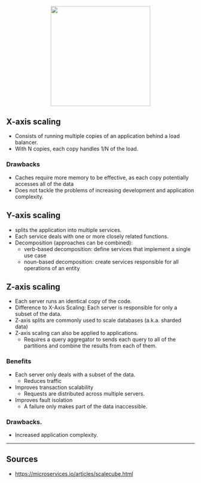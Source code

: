 <div align="center">
	<img src="https://miro.medium.com/max/732/1*0DpDxw5yaA6eFqiIk2gFkw.png" style="height: 200pt;">
</div>

## X-axis scaling

* Consists of running multiple copies of an application behind a load balancer. 
* With N copies, each copy handles 1/N of the load.

### Drawbacks 
* Caches require more memory to be effective, as each copy potentially accesses all of the data
* Does not tackle the problems of increasing development and application complexity.


## Y-axis scaling

* splits the application into multiple services. 
* Each service deals with one or more closely related functions. 
* Decomposition (approaches can be combined):
	* verb-based decomposition: define services that implement a single use case
	* noun-based decomposition: create services responsible for all operations of an entity


## Z-axis scaling

* Each server runs an identical copy of the code. 
* Difference to X-Axis Scaling: Each server is responsible for only a subset of the data.
* Z-axis splits are commonly used to scale databases (a.k.a. sharded data)
* Z-axis scaling can also be applied to applications.
	* Requires a query aggregator to sends each query to all of the partitions and combine the results from each of them.

### Benefits
- Each server only deals with a subset of the data.
	- Reduces traffic
- Improves transaction scalability
	- Requests are distributed across multiple servers.
- Improves fault isolation
	- A failure only makes part of the data inaccessible.

### Drawbacks.
- Increased application complexity.

<hr>

## Sources
* https://microservices.io/articles/scalecube.html